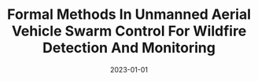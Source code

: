 ---
title: "Formal Methods In Unmanned Aerial Vehicle Swarm Control For Wildfire Detection And Monitoring"
date: 2023-01-01
venue: "IEEE International Systems Conference, SysCon 2023, Vancouver, BC, Canada, April 17-20, 2023"
paperurl: https://doi.org/10.1109/SYSCON53073.2023.10131075
authors: "Negin Moghadasi, Amar Kulkarni, Dustin Crayton, Robert J Grissom, James H Lambert and Lu Feng"
---